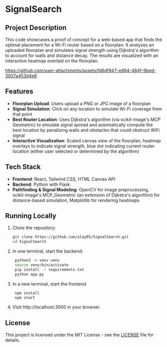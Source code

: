 # SignalSearch

## Project Description

This code showcases a proof of concept for a web-based app that finds the optimal placement for a Wi-Fi router based on a floorplan. It analyzes an uploaded floorplan and simulates signal strength using Dijkstra's algorithm to account for walls and distance decay. The results are visualized with an interactive heatmap overlaid on the floorplan.

https://github.com/user-attachments/assets/fd6df947-e664-484f-9bed-3937a453d4e6

## Features

- **Floorplan Upload**: Users upload a PNG or JPG image of a floorplan
- **Signal Simulation**: Click on any location to simulate Wi-Fi coverage from that point
- **Best Router Location**: Uses Dijkstra's algorithm (via scikit-image's MCP Geometric) to simulate signal spread and automatically compute the best location by penalizing walls and obstacles that could obstruct WiFi signal
- **Interactive Visualization**: Scaled canvas view of the floorplan, heatmap overlays to indicate signal strength, blue dot indicating current router location (either user selected or determined by the algorithm)

## Tech Stack

- **Frontend**: React, Tailwind CSS, HTML Canvas API
- **Backend**: Python with Flask
- **Pathfinding & Signal Modeling**: OpenCV for image preprocessing, scikit-image's MCP_Geometric (an extension of Dijkstra's algorithm) for distance-based simulation, Matplotlib for rendering heatmaps

## Running Locally
1. Clone the repository:
   ```bash
   git clone https://github.com/alay05/SignalSearch.git
   cd SignalSearch
2. In one terminal, start the backend:
   ```bash
    python3 -m venv venv
    source venv/bin/activate
    pip install -r requirements.txt
    python app.py
3. In a new terminal, start the frontend
   ```bash
    npm install
    npm start
4. Visit http://localhost:3000 in your browser.

## License

This project is licensed under the MIT License - see the [LICENSE](LICENSE) file for details.